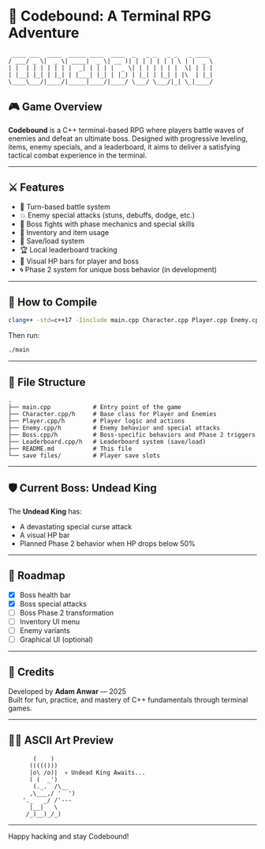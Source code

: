 # 🧠 Codebound: A Terminal RPG Adventure

```
 ____ ___  ____  _____ ____  ____  _   _ _   _ _   _ ____  
/ ___/ _ \|  _ \| ____|  _ \| __ )| | | | | | | \ | |  _ \ 
| |  | | | | | | |  _| | | | |  _ \| | | | | | |  \| | | |
| |__| |_| | |_| | |___| |_| | |_) | |_| | |_| | |\  | |_| 
\____\___/|____/|_____|____/|____/ \___/ \___/|_| \_|____/ 
```

## 🎮 Game Overview

**Codebound** is a C++ terminal-based RPG where players battle waves of enemies and defeat an ultimate boss. Designed with progressive leveling, items, enemy specials, and a leaderboard, it aims to deliver a satisfying tactical combat experience in the terminal.

---

## ⚔️ Features

- 📜 Turn-based battle system
- 💥 Enemy special attacks (stuns, debuffs, dodge, etc.)
- 👑 Boss fights with phase mechanics and special skills
- 🧪 Inventory and item usage
- 💾 Save/load system
- 🏆 Local leaderboard tracking
- 🎨 Visual HP bars for player and boss
- 🌀 Phase 2 system for unique boss behavior (in development)

---

## 🔧 How to Compile

```bash
clang++ -std=c++17 -Iinclude main.cpp Character.cpp Player.cpp Enemy.cpp Boss.cpp Leaderboard.cpp -o main
```

Then run:
```bash
./main
```

---

## 📁 File Structure

```
.
├── main.cpp            # Entry point of the game
├── Character.cpp/h     # Base class for Player and Enemies
├── Player.cpp/h        # Player logic and actions
├── Enemy.cpp/h         # Enemy behavior and special attacks
├── Boss.cpp/h          # Boss-specific behaviors and Phase 2 triggers
├── Leaderboard.cpp/h   # Leaderboard system (save/load)
├── README.md           # This file
└── save files/         # Player save slots
```

---

## 🛡️ Current Boss: Undead King

The **Undead King** has:
- A devastating special curse attack
- A visual HP bar
- Planned Phase 2 behavior when HP drops below 50%

---

## 🚧 Roadmap

- [x] Boss health bar
- [x] Boss special attacks
- [ ] Boss Phase 2 transformation
- [ ] Inventory UI menu
- [ ] Enemy variants
- [ ] Graphical UI (optional)

---

## 🧠 Credits

Developed by **Adam Anwar** — 2025  
Built for fun, practice, and mastery of C++ fundamentals through terminal games.

---

## 🧙‍♂️ ASCII Art Preview

```
       (    )
      ((((()))
      |o\ /o)|  💀 Undead King Awaits...
      ( (  _')
       (._.  /\__
      ,\___,/ '  ')
    '._   _/ /'---
      |__|   \    
     /_)__)_/_)
```

---

Happy hacking and stay Codebound!
